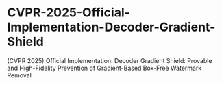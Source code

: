 # CVPR-2025-Official-Implementation-Decoder-Gradient-Shield
(CVPR 2025) Official Implementation: Decoder Gradient Shield: Provable and High-Fidelity Prevention of Gradient-Based Box-Free Watermark Removal
